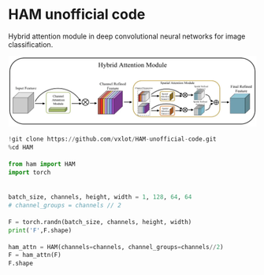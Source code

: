 # HAM unofficial code
Hybrid attention module in deep convolutional neural networks for image classification.

![](https://raw.githubusercontent.com/vxlot/img_host/main/PicGo/ham.webp)

```python
!git clone https://github.com/vxlot/HAM-unofficial-code.git
%cd HAM

from ham import HAM
import torch


batch_size, channels, height, width = 1, 128, 64, 64
# channel_groups = channels // 2

F = torch.randn(batch_size, channels, height, width)
print('F',F.shape)

ham_attn = HAM(channels=channels, channel_groups=channels//2)
F = ham_attn(F)
F.shape
```
